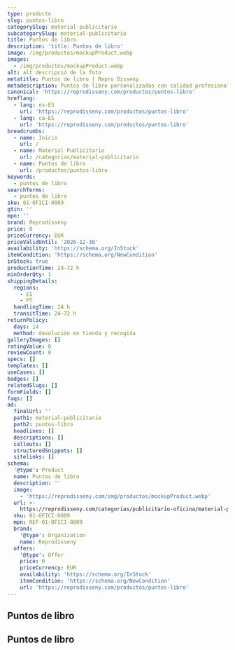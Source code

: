 ```yaml
---
type: producto
slug: puntos-libro
categorySlug: material-publicitario
subcategorySlug: material-publicitario
title: Puntos de libro
description: 'title: Puntos de libro'
image: /img/productos/mockupProduct.webp
images:
  - /img/productos/mockupProduct.webp
alt: alt descripció de la foto
metatitle: Puntos de libro | Repro Disseny
metadescription: Puntos de libro personalizadas con calidad profesional en Cataluña.
canonical: 'https://reprodisseny.com/productos/puntos-libro'
hreflang:
  - lang: es-ES
    url: 'https://reprodisseny.com/productos/puntos-libro'
  - lang: ca-ES
    url: 'https://reprodisseny.com/productos/puntos-libro'
breadcrumbs:
  - name: Inicio
    url: /
  - name: Material Publicitario
    url: /categorias/material-publicitario
  - name: Puntos de libro
    url: /productos/puntos-libro
keywords:
  - puntos de libro
searchTerms:
  - puntos de libro
sku: 01-OFICI-0009
gtin: ''
mpn: ''
brand: Reprodisseny
price: 0
priceCurrency: EUR
priceValidUntil: '2026-12-30'
availability: 'https://schema.org/InStock'
itemCondition: 'https://schema.org/NewCondition'
inStock: true
productionTime: 24–72 h
minOrderQty: 1
shippingDetails:
  regions:
    - ES
    - PT
  handlingTime: 24 h
  transitTime: 24–72 h
returnPolicy:
  days: 14
  method: devolución en tienda y recogida
galleryImages: []
ratingValue: 0
reviewCount: 0
specs: []
templates: []
useCases: []
badges: []
relatedSlugs: []
formFields: []
faqs: []
ad:
  finalUrl: ''
  path1: material-publicitario
  path2: puntos-libro
  headlines: []
  descriptions: []
  callouts: []
  structuredSnippets: []
  sitelinks: []
schema:
  '@type': Product
  name: Puntos de libro
  description: ''
  image:
    - 'https://reprodisseny.com/img/productos/mockupProduct.webp'
  url: >-
    https://reprodisseny.com/categorias/publicitario-oficina/material-publicitario/puntos-libro
  sku: 01-OFICI-0009
  mpn: REF-01-OFICI-0009
  brand:
    '@type': Organization
    name: Reprodisseny
  offers:
    '@type': Offer
    price: 0
    priceCurrency: EUR
    availability: 'https://schema.org/InStock'
    itemCondition: 'https://schema.org/NewCondition'
    url: 'https://reprodisseny.com/productos/puntos-libro'
---
```


## Puntos de libro

## Puntos de libro
